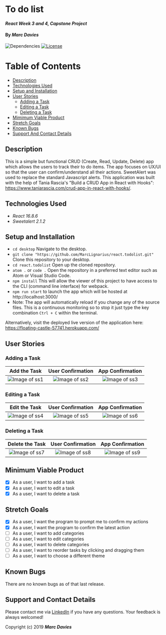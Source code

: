 # To do list

#### _React Week 3 and 4, Capstone Project_

#### By _**Marc Davies**_

![Dependencies](https://img.shields.io/badge/dependencies-up%20to%20date-brightgreen.svg)
[![License](https://img.shields.io/badge/license-MIT-blue.svg)](https://opensource.org/licenses/MIT)

# Table of Contents

<!--ts-->
   * [Description](#description)
   * [Technologies Used](#technologies-used)
   * [Setup and Installation](#setup-and-installation)
   * [User Stories](#user-stories)
      * [Adding a Task](#adding-a-task)
      * [Editing a Task](#editing-a-task)
      * [Deleting a Task](#deleting-a-task)
   * [Mimimum Viable Product](#minimum-viable-product)
   * [Stretch Goals](#stretch-goals)
   * [Known Bugs](#known-bugs)
   * [Support And Contact Details](#support-and-contact-details)
<!--te-->

## Description

This is a simple but functional CRUD (Create, Read, Update, Delete) app which allows the users to track their to do items. The app focuses on UX/UI so that the user can confirm/understand all their actions. SweetAlert was used to replace the standard Javascript alerts. This application was built with the help of Tania Rascia's "Build a CRUD App in React with Hooks": https://www.taniarascia.com/crud-app-in-react-with-hooks/.

## Technologies Used

  * _React 16.8.6_
  * _Sweetalert 2.1.2_

## Setup and Installation

* `cd desktop` Navigate to the desktop.
* `git clone "https://github.com/MarcLignarius/react.todolist.git"` Clone this repository to your desktop.
* `cd react.todolist` Open up the cloned repository.
* `atom .` or `code .` Open the repository in a preferred text editor such as Atom or Visual Studio Code.
* `npm install` This will allow the viewer of this project to have access to the CLI (command line interface) for webpack.
* `npm run start` to launch the app which will be hosted at  http://localhost:3000/
* Note: The app will automatically reload if you change any of the source files. This is a continuous monitoring so to stop it just type the key combination `Ctrl + C` within the terminal.

Alternatively, visit the deployed live version of the application here: https://floating-castle-57741.herokuapp.com/

## User Stories

### Adding a Task

| Add the Task | User Confirmation | App Confirmation |
|:-------------:|:-------------:|:-------------:|
| ![Image of ss1](https://i.imgur.com/WJ6oBPB.png) | ![Image of ss2](https://i.imgur.com/hfjdSDw.png) |  ![Image of ss3](https://i.imgur.com/DntWhkl.png)|

### Editing a Task

| Edit the Task | User Confirmation | App Confirmation |
|:-------------:|:-------------:|:-------------:|
| ![Image of ss4](https://i.imgur.com/G9duiGU.png) | ![Image of ss5](https://i.imgur.com/QMEPvzX.png) |  ![Image of ss6](https://i.imgur.com/H1ihLgS.png)|

### Deleting a Task

| Delete the Task | User Confirmation | App Confirmation |
|:-------------:|:-------------:|:-------------:|
| ![Image of ss7](https://i.imgur.com/ouNg4m7.png) | ![Image of ss8](https://i.imgur.com/f6xgAie.png) |  ![Image of ss9](https://i.imgur.com/aT8vnoe.png)|

## Minimum Viable Product
- [x] As a user, I want to add a task 
- [x] As a user, I want to edit a task
- [x] As a user, I want to delete a task

## Stretch Goals
- [x] As a user, I want the program to prompt me to confirm my actions
- [x] As a user, I want the program to confirm the latest action
- [ ] As a user, I want to add categories
- [ ] As a user, I want to edit categories
- [ ] As a user, I want to delete categories
- [ ] As a user, I want to reorder tasks by clicking and dragging them 
- [ ] As a user, I want to choose a different theme

## Known Bugs
There are no known bugs as of that last release.

## Support and Contact Details
Please contact me via <a href="https://www.linkedin.com/in/marcdaviesriot/">LinkedIn</a> if you have any questions. Your feedback is always welcomed!

Copyright (c) 2019 **_Marc Davies_**